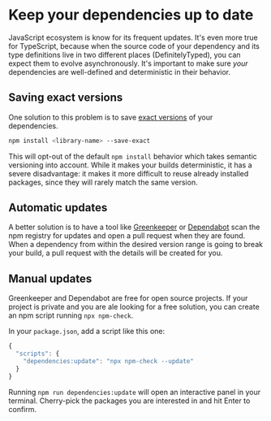 # Keep your dependencies up to date

JavaScript ecosystem is know for its frequent updates. It's even more true for TypeScript, because when the source code of your dependency and its type definitions live in two different places \(DefinitelyTyped\), you can expect them to evolve asynchronously. It's important to make sure _your_ dependencies are well-defined and deterministic in their behavior.

## Saving exact versions

One solution to this problem is to save [exact versions](https://docs.npmjs.com/cli/install) of your dependencies.

```bash
npm install <library-name> --save-exact
```

This will opt-out of the default `npm install` behavior which takes semantic versioning into account. While it makes your builds deterministic, it has a severe disadvantage: it makes it more difficult to reuse already installed packages, since they will rarely match the same version.

## Automatic updates

A better solution is to have a tool like [Greenkeeper](https://greenkeeper.io/) or [Dependabot](https://dependabot.com/) scan the npm registry for updates and open a pull request when they are found. When a dependency from within the desired version range is going to break your build, a pull request with the details will be created for you.

## Manual updates

Greenkeeper and Dependabot are free for open source projects. If your project is private and you are ale looking for a free solution, you can create an npm script running `npx npm-check`.

In your `package.json`, add a script like this one:

```javascript
{
  "scripts": {
    "dependencies:update": "npx npm-check --update"
  }
}
```

Running `npm run dependencies:update` will open an interactive panel in your terminal. Cherry-pick the packages you are interested in and hit Enter to confirm.

